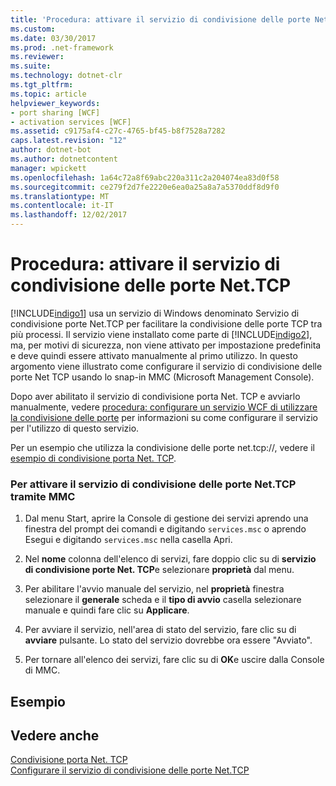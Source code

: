 ```yaml
---
title: 'Procedura: attivare il servizio di condivisione delle porte Net.TCP'
ms.custom: 
ms.date: 03/30/2017
ms.prod: .net-framework
ms.reviewer: 
ms.suite: 
ms.technology: dotnet-clr
ms.tgt_pltfrm: 
ms.topic: article
helpviewer_keywords:
- port sharing [WCF]
- activation services [WCF]
ms.assetid: c9175af4-c27c-4765-bf45-b8f7528a7282
caps.latest.revision: "12"
author: dotnet-bot
ms.author: dotnetcontent
manager: wpickett
ms.openlocfilehash: 1a64c72a8f69abc220a311c2a204074ea83d0f58
ms.sourcegitcommit: ce279f2d7fe2220e6ea0a25a8a7a5370ddf8d9f0
ms.translationtype: MT
ms.contentlocale: it-IT
ms.lasthandoff: 12/02/2017
---
```

# <a name="how-to-enable-the-nettcp-port-sharing-service"></a>Procedura: attivare il servizio di condivisione delle porte Net.TCP
[!INCLUDE[indigo1](../../../../includes/indigo1-md.md)] usa un servizio di Windows denominato Servizio di condivisione porte Net.TCP per facilitare la condivisione delle porte TCP tra più processi. Il servizio viene installato come parte di [!INCLUDE[indigo2](../../../../includes/indigo2-md.md)], ma, per motivi di sicurezza, non viene attivato per impostazione predefinita e deve quindi essere attivato manualmente al primo utilizzo. In questo argomento viene illustrato come configurare il servizio di condivisione delle porte Net TCP usando lo snap-in MMC (Microsoft Management Console).  
  
 Dopo aver abilitato il servizio di condivisione porta Net. TCP e avviarlo manualmente, vedere [procedura: configurare un servizio WCF di utilizzare la condivisione delle porte](../../../../docs/framework/wcf/feature-details/how-to-configure-a-wcf-service-to-use-port-sharing.md) per informazioni su come configurare il servizio per l'utilizzo di questo servizio.  
  
 Per un esempio che utilizza la condivisione delle porte net.tcp://, vedere il [esempio di condivisione porta Net. TCP](../../../../docs/framework/wcf/samples/net-tcp-port-sharing-sample.md).  
  
### <a name="to-enable-the-nettcp-port-sharing-service-using-mmc"></a>Per attivare il servizio di condivisione delle porte Net.TCP tramite MMC  
  
1.  Dal menu Start, aprire la Console di gestione dei servizi aprendo una finestra del prompt dei comandi e digitando `services.msc` o aprendo Esegui e digitando `services.msc` nella casella Apri.  
  
2.  Nel **nome** colonna dell'elenco di servizi, fare doppio clic su di **servizio di condivisione porte Net. TCP**e selezionare **proprietà** dal menu.  
  
3.  Per abilitare l'avvio manuale del servizio, nel **proprietà** finestra selezionare il **generale** scheda e il **tipo di avvio** casella selezionare manuale e quindi fare clic su **Applicare**.  
  
4.  Per avviare il servizio, nell'area di stato del servizio, fare clic su di **avviare** pulsante. Lo stato del servizio dovrebbe ora essere "Avviato".  
  
5.  Per tornare all'elenco dei servizi, fare clic su di **OK**e uscire dalla Console di MMC.  
  
## <a name="example"></a>Esempio  
  
## <a name="see-also"></a>Vedere anche  
 [Condivisione porta Net. TCP](../../../../docs/framework/wcf/feature-details/net-tcp-port-sharing.md)  
 [Configurare il servizio di condivisione delle porte Net.TCP](../../../../docs/framework/wcf/feature-details/configuring-the-net-tcp-port-sharing-service.md)
